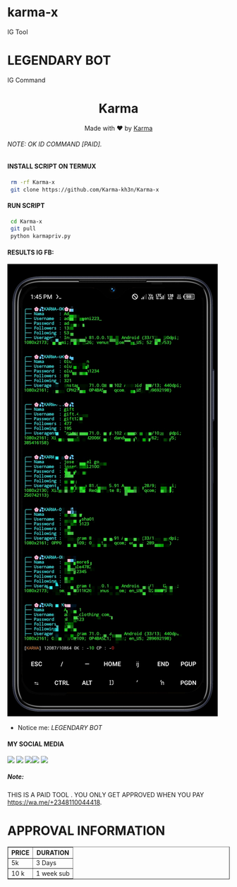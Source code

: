 # karma-x
IG Tool
#                     LEGENDARY BOT
IG Command
<h1 align="center">
  Karma
</h1>
</div>
<p align="center">
  Made with ❤️ by <a href="https://www.facebook.com/Karma428">Karma</a>
</p>
<p align="center">
 

###### NOTE: OK ID COMMAND [PAID].


#### INSTALL SCRIPT ON TERMUX
```bash
 rm -rf Karma-x
 git clone https://github.com/Karma-kh3n/Karma-x
```
#### RUN SCRIPT
```bash
 cd Karma-x
 git pull
 python karmapriv.py

```
#### RESULTS IG FB:
![template_s](https://github.com/Karma-kh3n/BOT/blob/main/Screenshot_20231021-134622.jpg)
* Notice me: *LEGENDARY BOT*
#### MY SOCIAL MEDIA

[![](https://img.shields.io/badge/Github-black?logo=Github&logoColor=black&labelColor=white)](https://github.com/Karma-kh3n) [![](https://img.shields.io/badge/Twitter-blue?logo=Twitter&logoColor=White&labelColor=white)](https://mobile.twitter.com/)
[![](https://img.shields.io/badge/Facebook-blue?logo=Facebook&logoColor=blue&labelColor=white)](https://www.facebook.com/Karma428)[![](https://img.shields.io/badge/Instagram-red?logo=Instagram&logoColor=red&labelColor=white)](https://www.instagram.com/karmadavidd) [![](https://img.shields.io/badge/Whatsapp-CHAT-red?logo=Whatsapp&logoColor=Brightgreen&labelColor=white)](https://wa.me/+2348110044418?text=Asalamualaikum+bang)

##### Note:
THIS IS A PAID TOOL . YOU ONLY GET APPROVED WHEN YOU PAY
https://wa.me/+2348110044418.
# APPROVAL INFORMATION
<table border="1">
<tr>
<th>PRICE</th>
<th>DURATION</th>
</tr>
<tr>
<td>5k</td>
<td>3 Days</td>
</tr>
<tr>
<td>10 k</td>
<td>1 week sub</td>
</tr>
</table>


